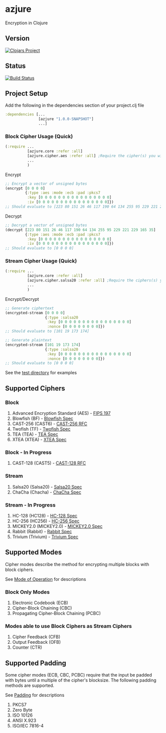 azjure
======

Encryption in Clojure

## Version
[![Clojars Project](http://clojars.org/azjure/latest-version.svg)](http://clojars.org/azjure)

## Status
[![Build Status](https://travis-ci.org/CraZySacX/azjure.svg?branch=master)](https://travis-ci.org/CraZySacX/azjure)

## Project Setup
Add the following in the dependencies section of your project.clj file

```Clojure
:dependencies [...
               [azjure "1.0.0-SNAPSHOT"]
               ...]
```

### Block Cipher Usage (Quick)
```Clojure
(:require ...
          [azjure.core :refer :all]
          [azjure.cipher.aes :refer :all] ;Require the cipher(s) you wish to use
          ...
          )
```
Encrypt

```Clojure
;; Encrypt a vector of unsigned bytes
(encrypt [0 0 0 0]
         {:type :aes :mode :ecb :pad :pkcs7
          :key [0 0 0 0 0 0 0 0 0 0 0 0 0 0 0 0]
          :iv [0 0 0 0 0 0 0 0 0 0 0 0 0 0 0 0]})
;; Should evaluate to [223 80 151 26 46 117 190 64 134 255 95 229 221 229 165 35]
```

Decrypt

```Clojure
;; Decrypt a vector of unsigned bytes
(decrypt [223 80 151 26 46 117 190 64 134 255 95 229 221 229 165 35]
         {:type :aes :mode :ecb :pad :pkcs7
          :key [0 0 0 0 0 0 0 0 0 0 0 0 0 0 0 0]
          :iv [0 0 0 0 0 0 0 0 0 0 0 0 0 0 0 0]})
;; Should evaluate to [0 0 0 0]
```

### Stream Cipher Usage (Quick)

```Clojure
(:require ...
          [azjure.core :refer :all]
          [azjure.cipher.salsa20 :refer :all] ;Require the ciphers(s) you wish to use
          ...
          )
```

Encrypt/Decrypt

```Clojure
;; Generate ciphertext
(encrypted-stream [0 0 0 0]
                  {:type :salsa20
                   :key [0 0 0 0 0 0 0 0 0 0 0 0 0 0 0 0]
                   :nonce [0 0 0 0 0 0 0 0]})
;; Should evaluate to [101 19 173 174]

;; Generate plaintext
(encrypted-stream [101 19 173 174]
                  {:type :salsa20
                   :key [0 0 0 0 0 0 0 0 0 0 0 0 0 0 0 0]
                   :nonce [0 0 0 0 0 0 0 0]})
;; Should evaluate to [0 0 0 0]
```

See the [test directory](https://github.com/CraZySacX/azjure/tree/master/spec/azjure) for examples

## Supported Ciphers
### Block
1. Advanced Encryption Standard (AES) - [FIPS 197](http://csrc.nist.gov/publications/fips/fips197/fips-197.pdf)
2. Blowfish (BF) - [Blowfish Spec](https://www.schneier.com/paper-blowfish-fse.html)
3. CAST-256 (CAST6) - [CAST-256 RFC](http://tools.ietf.org/html/rfc2612)
4. Twofish (TF) - [Twofish Spec](http://www.schneier.com/paper-twofish-paper.pdf)
5. TEA (TEA) - [TEA Spec](http://citeseer.ist.psu.edu/viewdoc/download?doi=10.1.1.45.281&rep=rep1&type=pdf)
6. XTEA (XTEA) - [XTEA Spec](http://www.cix.co.uk/~klockstone/xtea.pdf)

### Block - In Progress
1. CAST-128 (CAST5) - [CAST-128 RFC](http://tools.ietf.org/html/rfc2144)

### Stream
1. Salsa20 (Salsa20) - [Salsa20 Spec](http://cr.yp.to/snuffle/spec.pdf)
2. ChaCha (Chacha) - [ChaCha Spec](http://cr.yp.to/chacha/chacha-20080128.pdf)

### Stream - In Progress
1. HC-128 (HC128) - [HC-128 Spec](http://www.ecrypt.eu.org/stream/p3ciphers/hc/hc128_p3.pdf)
2. HC-256 (HC256) - [HC-256 Spec](http://www3.ntu.edu.sg/home/wuhj/research/hc/hc256_fse.pdf)
3. MICKEY2.0 (MICKEY2.0) - [MICKEY2.0 Spec](http://www.ecrypt.eu.org/stream/p3ciphers/mickey/mickey_p3.pdf)
4. Rabbit (Rabbit) - [Rabbit Spec](http://tools.ietf.org/rfc/rfc4503.txt)
5. Trivium (Trivium) - [Trivium Spec](http://www.ecrypt.eu.org/stream/p3ciphers/trivium/trivium_p3.pdf)

## Supported Modes
Cipher modes describe the method for encrypting multiple blocks with block ciphers.

See [Mode of Operation](http://en.wikipedia.org/wiki/Block_cipher_mode_of_operation) for
descriptions

### Block Only Modes
1. Electronic Codebook (ECB)
2. Cipher-Block Chaining (CBC)
3. Propagating Cipher-Block Chaining (PCBC)

### Modes able to use Block Ciphers as Stream Ciphers
1. Cipher Feedback (CFB)
2. Output Feedback (OFB)
3. Counter (CTR)

## Supported Padding
Some cipher modes (ECB, CBC, PCBC) require that the input be padded with bytes until a 
multiple of the cipher's blocksize.  The following padding methods are supported.

See [Padding](http://en.wikipedia.org/wiki/Padding_%28cryptography%29) for descriptions

1. PKCS7
2. Zero Byte
3. ISO 10126
4. ANSI X.923
5. ISO/IEC 7816-4
